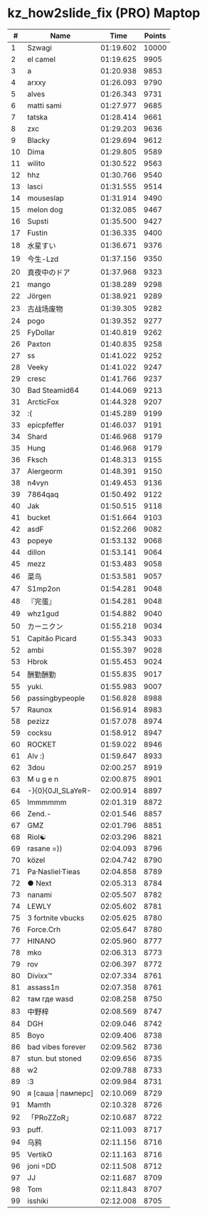 # kz_how2slide_fix (PRO) Maptop

|  # | Name | Time | Points |
|-------------- | -------------- | -------------- | -------------- | 
| 1 | Szwagi | 01:19.602 | 10000 | 
| 2 | el camel | 01:19.625 | 9905 | 
| 3 | a | 01:20.938 | 9853 | 
| 4 | arxxy | 01:26.093 | 9790 | 
| 5 | alves | 01:26.343 | 9731 | 
| 6 | matti sami | 01:27.977 | 9685 | 
| 7 | tatska | 01:28.414 | 9661 | 
| 8 | zxc | 01:29.203 | 9636 | 
| 9 | Blacky | 01:29.694 | 9612 | 
| 10 | Dima | 01:29.805 | 9589 | 
| 11 | wilito | 01:30.522 | 9563 | 
| 12 | hhz | 01:30.766 | 9540 | 
| 13 | lasci | 01:31.555 | 9514 | 
| 14 | mouseslap | 01:31.914 | 9490 | 
| 15 | melon dog | 01:32.085 | 9467 | 
| 16 | Supsti | 01:35.500 | 9427 | 
| 17 | Fustin | 01:36.335 | 9400 | 
| 18 | 水星すい | 01:36.671 | 9376 | 
| 19 | 今生-Lzd | 01:37.156 | 9350 | 
| 20 | 真夜中のドア | 01:37.968 | 9323 | 
| 21 | mango | 01:38.289 | 9298 | 
| 22 | Jörgen | 01:38.921 | 9289 | 
| 23 | 古战场废物 | 01:39.305 | 9282 | 
| 24 | pogo | 01:39.352 | 9277 | 
| 25 | FyDollar | 01:40.819 | 9262 | 
| 26 | Paxton | 01:40.835 | 9258 | 
| 27 | ss | 01:41.022 | 9252 | 
| 28 | Veeky | 01:41.022 | 9247 | 
| 29 | cresc | 01:41.766 | 9237 | 
| 30 | Bad Steamid64 | 01:44.069 | 9213 | 
| 31 | ArcticFox | 01:44.328 | 9207 | 
| 32 | :( | 01:45.289 | 9199 | 
| 33 | epicpfeffer | 01:46.037 | 9191 | 
| 34 | Shard | 01:46.968 | 9179 | 
| 35 | Hung | 01:46.968 | 9179 | 
| 36 | Fksch | 01:48.313 | 9155 | 
| 37 | Alergeorm | 01:48.391 | 9150 | 
| 38 | n4vyn | 01:49.453 | 9136 | 
| 39 | 7864qaq | 01:50.492 | 9122 | 
| 40 | Jak | 01:50.515 | 9118 | 
| 41 | bucket | 01:51.664 | 9103 | 
| 42 | asdF | 01:52.266 | 9082 | 
| 43 | popeye | 01:53.132 | 9068 | 
| 44 | dillon | 01:53.141 | 9064 | 
| 45 | mezz | 01:53.483 | 9058 | 
| 46 | 菜鸟 | 01:53.581 | 9057 | 
| 47 | S1mp2on | 01:54.281 | 9048 | 
| 48 | 『完蛋』 | 01:54.281 | 9048 | 
| 49 | whz1gud | 01:54.882 | 9040 | 
| 50 | カーニクン | 01:55.218 | 9034 | 
| 51 | Capitão Picard | 01:55.343 | 9033 | 
| 52 | ambi | 01:55.397 | 9028 | 
| 53 | Hbrok | 01:55.453 | 9024 | 
| 54 | 酬勤酬勤 | 01:55.835 | 9017 | 
| 55 | yuki. | 01:55.983 | 9007 | 
| 56 | passingbypeople | 01:56.828 | 8988 | 
| 57 | Raunox | 01:56.914 | 8983 | 
| 58 | pezizz | 01:57.078 | 8974 | 
| 59 | cocksu | 01:58.912 | 8947 | 
| 60 | ROCKET | 01:59.022 | 8946 | 
| 61 | Alv :) | 01:59.647 | 8933 | 
| 62 | 3dou | 02:00.257 | 8919 | 
| 63 | M u g e n | 02:00.875 | 8901 | 
| 64 | -}{0}{0JI_SLaYeR- | 02:00.914 | 8897 | 
| 65 | lmmmmmm | 02:01.319 | 8872 | 
| 66 | Zend.- | 02:01.546 | 8857 | 
| 67 | GMZ | 02:01.796 | 8851 | 
| 68 | Riol☯ | 02:03.296 | 8821 | 
| 69 | rasane =)) | 02:04.093 | 8796 | 
| 70 | közel | 02:04.742 | 8790 | 
| 71 | Pa·Nasliel·Tieas | 02:04.858 | 8789 | 
| 72 | ● Next | 02:05.313 | 8784 | 
| 73 | nanami | 02:05.507 | 8782 | 
| 74 | LEWLY | 02:05.602 | 8781 | 
| 75 | 3 fortnite vbucks | 02:05.625 | 8780 | 
| 76 | Force.Crh | 02:05.647 | 8780 | 
| 77 | HINANO | 02:05.960 | 8777 | 
| 78 | mko | 02:06.313 | 8773 | 
| 79 | rov | 02:06.397 | 8772 | 
| 80 | Divixx™ | 02:07.334 | 8761 | 
| 81 | assass1n | 02:07.358 | 8761 | 
| 82 | там где wasd | 02:08.258 | 8750 | 
| 83 | 中野梓 | 02:08.569 | 8747 | 
| 84 | DGH | 02:09.046 | 8742 | 
| 85 | Boyo | 02:09.406 | 8738 | 
| 86 | bad vibes forever | 02:09.562 | 8736 | 
| 87 | stun. but stoned | 02:09.656 | 8735 | 
| 88 | w2 | 02:09.788 | 8733 | 
| 89 | :3 | 02:09.984 | 8731 | 
| 90 | я [саша \| памперс] | 02:10.069 | 8729 | 
| 91 | Mamth | 02:10.328 | 8726 | 
| 92 | 「PRoZZoR」 | 02:10.687 | 8722 | 
| 93 | puff. | 02:11.093 | 8717 | 
| 94 | 乌鸦 | 02:11.156 | 8716 | 
| 95 | VertikO | 02:11.163 | 8716 | 
| 96 | joni =DD | 02:11.508 | 8712 | 
| 97 | JJ | 02:11.687 | 8709 | 
| 98 | Tom | 02:11.843 | 8707 | 
| 99 | isshiki | 02:12.008 | 8705 | 

